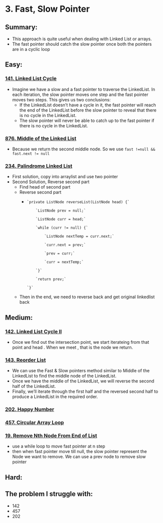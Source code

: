 # 3. Fast, Slow Pointer

## Summary:

* This approach is quite useful when dealing with Linked List or arrays.
* The fast pointer should catch the slow pointer once both the pointers are in a cyclic loop





## Easy:

### [141. Linked List Cycle](https://leetcode.com/problems/linked-list-cycle/)

* Imagine we have a slow and a fast pointer to traverse the LinkedList. In each iteration, the slow pointer moves one step and the fast pointer moves two steps. This gives us two conclusions:
  * If the LinkedList doesn’t have a cycle in it, the fast pointer will reach the end of the LinkedList before the slow pointer to reveal that there is no cycle in the LinkedList.
  * The slow pointer will never be able to catch up to the fast pointer if there is no cycle in the LinkedList.

### [876. Middle of the Linked List](https://leetcode.com/problems/middle-of-the-linked-list/)

* Because we return the second middle node. So we use  `fast !=null && fast.next != null`

### [234. Palindrome Linked List](https://leetcode.com/problems/palindrome-linked-list/)

* First solution, copy into arraylist and use two pointer
* Second Solution, Reverse second part
  * Find head of second part
  * Reverse second part 
    *     `private ListNode reverseList(ListNode head) {`

              `ListNode prev = null;`

              `ListNode curr = head;`

              `while (curr != null) {`

                  `ListNode nextTemp = curr.next;`

                  `curr.next = prev;`

                  `prev = curr;`

                  `curr = nextTemp;`

              `}`

              `return prev;`

          `}`
  * Then in the end, we need to reverse back and get original linkedlist back

### 

## Medium:

### [142. Linked List Cycle II](https://leetcode.com/problems/linked-list-cycle-ii/)

* Once we find out the intersection point, we start iterateing from that point and head . When we meet , that is the node we return.

### [143. Reorder List](https://leetcode.com/problems/reorder-list/)

* We can use the Fast & Slow pointers method similar to Middle of the LinkedList to find the middle node of the LinkedList.
* Once we have the middle of the LinkedList, we will reverse the second half of the LinkedList.
* Finally, we’ll iterate through the first half and the reversed second half to produce a LinkedList in the required order.

### [202. Happy Number](https://leetcode.com/problems/happy-number/)

### [457. Circular Array Loop](https://leetcode.com/problems/circular-array-loop/)

### [19. Remove Nth Node From End of List](https://leetcode.com/problems/remove-nth-node-from-end-of-list/)

* use a while loop to move fast pointer at n step
* then when fast pointer move till null, the slow pointer represent the Node we want to remove. We can use a prev node to remove slow pointer

## Hard:



## The problem I  struggle with:

* 142
* 457
* 202





